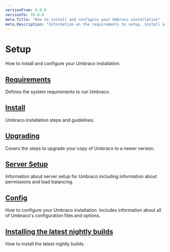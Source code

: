 ```yaml
---
versionFrom: 9.0.0
versionTo: 10.0.0
meta.Title: "How to install and configure your Umbraco installation"
meta.Description: "Information on the requirements to setup, install & upgrade Umbraco"
---
```


# Setup

How to install and configure your Umbraco installation.

## [Requirements](Requirements/index.md)

Defines the system requirements to run Umbraco.

## [Install](Install/index.md)

Umbraco installation steps and guidelines.

## [Upgrading](Upgrading/index.md)

Covers the steps to upgrade your copy of Umbraco to a newer version.

## [Server Setup](Server-Setup/index.md)

Information about server setup for Umbraco including information about permissions and load balancing.

## [Config](../../Reference/Configuration/index.md)

How to configure your Umbraco installation. Includes information about all of Umbraco's configuration files and options.

## [Installing the latest nightly builds](Install/installing-nightly-builds.md)

How to install the latest nightly builds.
